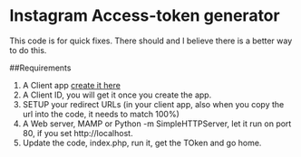 # Instagram Access-token generator

This code is for quick fixes. There should and I believe there is a better way to do this. 

##Requirements
1. A Client app [create it here](https://www.instagram.com/developer/clients/manage/)
2. A Client ID, you will get it once you create the app.
3. SETUP your redirect URLs (in your client app, also when you copy the url into the code, it needs to match 100%) 
4. A Web server, MAMP or Python -m SimpleHTTPServer, let it run on port 80, if you set http://localhost.
5. Update the code, index.php, run it, get the TOken and go home.  
